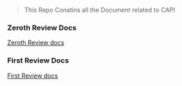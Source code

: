 > This Repo Conatins all the Document related to CAPI

### Zeroth Review Docs

[Zeroth Review docs](<Add link>)

### First Review Docs

[First Review docs](https://drive.google.com/drive/folders/1Xa8800_08zxh0-vDS_NPvNczLT2UxTLs)
